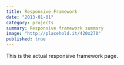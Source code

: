 ```yaml
---
title: Responsive Framework
date: "2013-01-01"
category: projects
summary: Responsive framework summary
image: "http://placehold.it/420x270"
published: true
---
```


This is the actual responsive framework page.